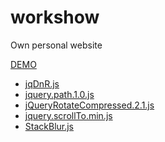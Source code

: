 workshow
======

Own personal website

[DEMO](https://zhuangliu.info/main-portal)



* [jqDnR.js](http://dev.iceburg.net/jquery/jqDnR/)
* [jquery.path.1.0.js](http://www.cnblogs.com/lovejjhao/archive/2011/12/12/2285313.html)
* [jQueryRotateCompressed.2.1.js](http://code.google.com/p/jqueryrotate/)
* [jquery.scrollTo.min.js](https://github.com/flesler/jquery.scrollTo)
* [StackBlur.js](http://www.quasimondo.com/StackBlurForCanvas/StackBlurDemo.html)

